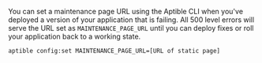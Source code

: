 
You can set a maintenance page URL using the Aptible CLI when you've deployed a
version of your application that is failing. All 500 level errors will serve
the URL set as `MAINTENANCE_PAGE_URL` until you can deploy fixes or roll your
application back to a working state.

`aptible config:set MAINTENANCE_PAGE_URL=[URL of static page]`
